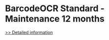 # BarcodeOCR Standard - Maintenance 12 months
[>> Detailed information](https://secure.shareit.com/shareit/product.html?productid=300624184&affiliateid=200057808)
